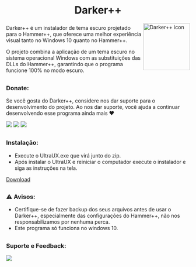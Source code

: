 <!DOCTYPE html>
<h1 align="center">Darker++</h1>

<img align="right" width="128" height="128" src="https://github.com/Source-BR/Darkerplusplus/blob/main/Data/imagens/icon.png" alt="Darker++ icon" />

###

<p>Darker++ é um instalador de tema escuro projetado para o Hammer++, que oferece uma melhor experiência visual tanto no Windows 10 quanto no Hammer++.</p>
<p>O projeto combina a aplicação de um tema escuro no sistema operacional Windows com as substituições das DLLs do Hammer++, garantindo que o programa funcione 100% no modo escuro.</p>

##

### Donate:

Se você gosta do Darker++, considere nos dar suporte para o desenvolvimento do projeto. Ao nos dar suporte, você ajuda a continuar desenvolvendo esse programa ainda mais ❤️

<a href="https://nubank.com.br/cobrar/1na00u/67594881-0eb2-45fc-b73c-7d065d9ba400" target="_blank"><img src="https://img.shields.io/badge/nubank-820AD1?style=for-the-badge&logo=nubank&logoColor=white" target="_blank"></a>
<a href="https://ko-fi.com/oficial_dazai" target="_blank"><img src="https://img.shields.io/badge/Ko--fi-F16061?style=for-the-badge&logo=ko-fi&logoColor=white" target="_blank"></a>
<a href="https://www.paypal.com/donate/?business=AUZRQZ6DZZAPQ&no_recurring=0&currency_code=USD" target="_blank"><img src="https://img.shields.io/badge/PayPal-00457C?style=for-the-badge&logo=paypal&logoColor=white" target="_blank"></a>

##

### Instalação:

- Execute o UltraUX.exe que virá junto do zip.
- Após instalar o UltraUX e reiniciar o computador execute o instalador e siga as instruções na tela.

[Download](https://github.com/TeamSourceBR/Darkerplusplus/releases)

##

### ⚠️ Avisos:

- Certifique-se de fazer backup dos seus arquivos antes de usar o Darker++, especialmente das configurações do Hammer++, não nos responsabilizamos por nenhuma perca.
- Este programa só funciona no windows 10.

##

### Suporte e Feedback:

   <a href="https://discord.gg/tVNv6SNZZT" target="_blank"><img src="https://img.shields.io/badge/Discord-7289DA?style=for-the-badge&logo=discord&logoColor=white" target="_blank"></a>
